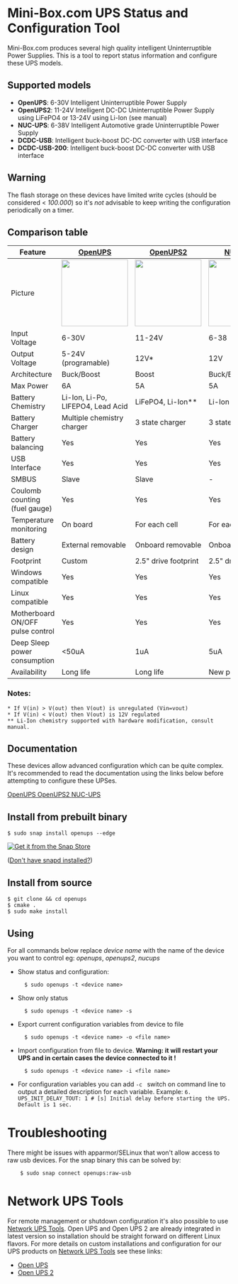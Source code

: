 
# Mini-Box.com UPS Status and Configuration Tool

Mini-Box.com produces several high quality intelligent  Uninterruptible Power Supplies. This is a tool to report status information and configure these UPS models.

## Supported models

- **OpenUPS**: 6-30V Intelligent Uninterruptible Power Supply
- **OpenUPS2**: 11-24V Intelligent DC-DC Uninterruptible Power Supply using LiFePO4 or 13-24V  using Li-Ion (see manual)
- **NUC-UPS**: 6-38V Intelligent Automotive grade Uninterruptible Power Supply
- **DCDC-USB**: Intelligent buck-boost DC-DC converter with USB interface
- **DCDC-USB-200**: Intelligent buck-boost DC-DC converter with USB interface

## Warning
The flash storage on these devices have limited write cycles (should be considered < _100.000_) so it's *not* advisable to keep writing the configuration periodically on a timer.

## Comparison table
| Feature | [OpenUPS](https://www.mini-box.com/OpenUPS) | [OpenUPS2](https://www.mini-box.com/OpenUPS2) | [NUC-UPS](https://www.mini-box.com/NUC-UPS) |
|---------|---------|----------|---------|
| Picture | <img src="https://resources.mini-box.com/online/PWR-OpenUPS/moreimages/openUPS-by-Mini-Box-b2.jpg" width=150px> | <img src="https://resources.mini-box.com/online/PWR-OpenUPS2/moreimages/Mini-Box-openUPS2-b2.jpg" width=150px> | <img src="https://resources.mini-box.com/online/PWR-NUC-UPS/moreimages/Mini-Box-BATT-UPS-b3.png" width=150px> |
|Input Voltage |	6-30V|	11-24V|	6-38 |
|Output Voltage|	5-24V (programable)|	12V*	| 12V|
|Architecture|	Buck/Boost|	Boost|	Buck/Boost|
|Max Power|	6A|	5A|	5A|
|Battery Chemistry|	Li-Ion, Li-Po, LIFEPO4, Lead Acid|	LiFePO4, Li-Ion**	| Li-Ion
|Battery Charger|	Multiple chemistry charger|	3 state charger|	3 state charger|
|Battery balancing|	Yes	|Yes|	Yes|
|USB Interface|	    Yes| Yes|   Yes|
|SMBUS|	Slave|	Slave|	-|
|Coulomb counting (fuel gauge)|	Yes|	Yes|	Yes|
|Temperature monitoring|	On board|	For each cell|	For each cell|
|Battery design|	External removable|	Onboard removable|	Onboard removable|
|Footprint|	Custom|	2.5" drive footprint|	2.5" drive footprint|
|Windows compatible|	Yes|	Yes|	Yes|
|Linux compatible|	Yes|	Yes	| Yes|
|Motherboard ON/OFF pulse control|	Yes|	Yes|	Yes|
Deep Sleep power consumption|	<50uA|	1uA	|5uA|
|Availability|	Long life|	Long life|	New product|

### Notes:
    * If V(in) > V(out) then V(out) is unregulated (Vin=vout)
    * If V(in) < V(out) then V(out) is 12V regulated
    ** Li-Ion chemistry supported with hardware modification, consult manual.

## Documentation

These devices allow advanced configuration which can be quite complex. It's recommended to read the documentation using the links below before attempting to configure these UPSes.

[OpenUPS ](https://resources.mini-box.com/online/PWR-OpenUPS/PWR-OpenUPS-hardware-manual.pdf)
[OpenUPS2 ](http://wiki.mini-box.com/index.php?title=OpenUPS2)
[NUC-UPS ](http://wiki.mini-box.com/index.php?title=NUC-UPS)


## Install from prebuilt binary

    $ sudo snap install openups --edge

[![Get it from the Snap Store](https://snapcraft.io/static/images/badges/en/snap-store-white.svg)](https://snapcraft.io/openups)

([Don't have snapd installed?](https://snapcraft.io/docs/core/install))

## Install from source

    $ git clone && cd openups
    $ cmake .
    $ sudo make install


## Using
 For all commands below replace *device name* with the name of the device you want to control eg: *openups*, *openups2*, *nucups*

- Show status and configuration:

        $ sudo openups -t <device name>
- Show only status

        $ sudo openups -t <device name> -s
- Export current configuration variables from device to file

        $ sudo openups -t <device name> -o <file name>

- Import configuration from file to device. 
**Warning: it will restart your UPS and in certain cases the device connected to it !**

        $ sudo openups -t <device name> -i <file name>

- For configuration variables you can add ```-c ``` switch on command line to output a detailed description for each variable. Example:
```6. UPS_INIT_DELAY_TOUT: 1 # [s] Initial delay before starting the UPS. Default is 1 sec.   ```

# Troubleshooting

There might be issues with apparmor/SELinux that won't allow access to raw usb devices.
For the snap binary this can be solved by:

        $ sudo snap connect openups:raw-usb

# Network UPS Tools

For remote management or shutdown configuration it's also possible to use [Network UPS Tools](https://networkupstools.org/). Open UPS and Open UPS 2 are already
integrated in latest version so installation should be straight forward on different Linux flavors.
For more details on custom installations and configuration for our UPS products on [Network UPS Tools](https://networkupstools.org/) see these links:
- [Open UPS](https://github.com/mini-box/openups)
- [Open UPS 2](https://github.com/mini-box/openups2)
